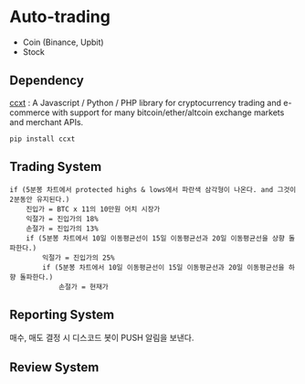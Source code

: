 # Auto-trading

- Coin (Binance, Upbit)
- Stock

## Dependency

[ccxt](https://github.com/ccxt/ccxt) : A Javascript / Python / PHP library for cryptocurrency trading and e-commerce with support for many bitcoin/ether/altcoin exchange markets and merchant APIs.

```
pip install ccxt 
```

## Trading System

```
if (5분봉 차트에서 protected highs & lows에서 파란색 삼각형이 나온다. and 그것이 2분동안 유지된다.)
    진입가 = BTC x 11의 10만원 어치 시장가
    익절가 = 진입가의 18%
    손절가 = 진입가의 13%
    if (5분봉 차트에서 10일 이동평균선이 15일 이동평균선과 20일 이동평균선을 상향 돌파한다.)
        익절가 = 진입가의 25%
        if (5분봉 차트에서 10일 이동평균선이 15일 이동평균선과 20일 이동평균선을 하향 돌파한다.)
            손절가 = 현재가
```

## Reporting System

매수, 매도 결정 시 디스코드 봇이 PUSH 알림을 보낸다.

## Review System
